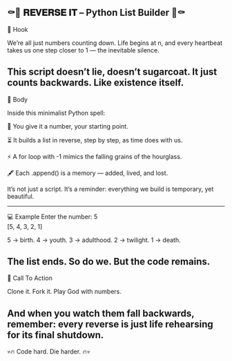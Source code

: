 ⚰️💎 𝐑𝐄𝐕𝐄𝐑𝐒𝐄 𝐈𝐓 – Python List Builder 💎⚰️
------
🖤 Hook

We’re all just numbers counting down.
Life begins at n, and every heartbeat takes us one step closer to 1 —
the inevitable silence.

This script doesn’t lie, doesn’t sugarcoat.
It just counts backwards. Like existence itself.
--------

📜 Body

Inside this minimalist Python spell:

🔢 You give it a number, your starting point.

⏳ It builds a list in reverse, step by step, as time does with us.

⚡ A for loop with -1 mimics the falling grains of the hourglass.

🖋️ Each .append() is a memory — added, lived, and lost.

It’s not just a script.
It’s a reminder: everything we build is temporary, yet beautiful.

-----------

💻 Example
Enter the number: 5  
[5, 4, 3, 2, 1]


5 → birth.
4 → youth.
3 → adulthood.
2 → twilight.
1 → death.

The list ends. So do we.
But the code remains.
----------

🚀 Call To Action

Clone it.
Fork it.
Play God with numbers.

And when you watch them fall backwards,
remember: every reverse is just life rehearsing for its final shutdown.
------

💀🔥 Code hard. Die harder. 🔥💀
